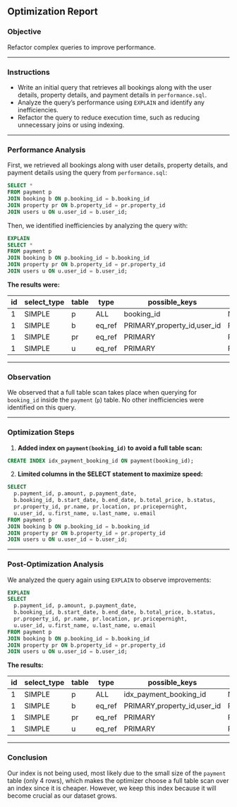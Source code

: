 ## Optimization Report

### Objective

Refactor complex queries to improve performance.

---

### Instructions

* Write an initial query that retrieves all bookings along with the user details, property details, and payment details in `performance.sql`.
* Analyze the query’s performance using `EXPLAIN` and identify any inefficiencies.
* Refactor the query to reduce execution time, such as reducing unnecessary joins or using indexing.

---

### Performance Analysis

First, we retrieved all bookings along with user details, property details, and payment details using the query from `performance.sql`:

```sql
SELECT *
FROM payment p
JOIN booking b ON p.booking_id = b.booking_id
JOIN property pr ON b.property_id = pr.property_id
JOIN users u ON u.user_id = b.user_id;
```

Then, we identified inefficiencies by analyzing the query with:

```sql
EXPLAIN
SELECT *
FROM payment p
JOIN booking b ON p.booking_id = b.booking_id
JOIN property pr ON b.property_id = pr.property_id
JOIN users u ON u.user_id = b.user_id;
```

**The results were:**

| id | select\_type | table | type    | possible\_keys                | key     | key\_len | ref                   | rows | filtered | Extra |
| -- | ------------ | ----- | ------- | ----------------------------- | ------- | -------- | --------------------- | ---- | -------- | ----- |
| 1  | SIMPLE       | p     | ALL     | booking\_id                   | NULL    | NULL     | NULL                  | 4    | 100.00   |       |
| 1  | SIMPLE       | b     | eq\_ref | PRIMARY,property\_id,user\_id | PRIMARY | 144      | airbnb.p.booking\_id  | 1    | 100.00   |       |
| 1  | SIMPLE       | pr    | eq\_ref | PRIMARY                       | PRIMARY | 144      | airbnb.b.property\_id | 1    | 100.00   |       |
| 1  | SIMPLE       | u     | eq\_ref | PRIMARY                       | PRIMARY | 144      | airbnb.b.user\_id     | 1    | 100.00   |       |

---

### Observation

We observed that a full table scan takes place when querying for `booking_id` inside the `payment` (`p`) table. No other inefficiencies were identified on this query.

---

### Optimization Steps

1. **Added index on `payment(booking_id)` to avoid a full table scan:**

```sql
CREATE INDEX idx_payment_booking_id ON payment(booking_id);
```

2. **Limited columns in the SELECT statement to maximize speed:**

```sql
SELECT 
  p.payment_id, p.amount, p.payment_date,
  b.booking_id, b.start_date, b.end_date, b.total_price, b.status,
  pr.property_id, pr.name, pr.location, pr.pricepernight,
  u.user_id, u.first_name, u.last_name, u.email
FROM payment p
JOIN booking b ON p.booking_id = b.booking_id
JOIN property pr ON b.property_id = pr.property_id
JOIN users u ON u.user_id = b.user_id;
```

---

### Post-Optimization Analysis

We analyzed the query again using `EXPLAIN` to observe improvements:

```sql
EXPLAIN
SELECT 
  p.payment_id, p.amount, p.payment_date,
  b.booking_id, b.start_date, b.end_date, b.total_price, b.status,
  pr.property_id, pr.name, pr.location, pr.pricepernight,
  u.user_id, u.first_name, u.last_name, u.email
FROM payment p
JOIN booking b ON p.booking_id = b.booking_id
JOIN property pr ON b.property_id = pr.property_id
JOIN users u ON u.user_id = b.user_id;
```

**The results:**

| id | select\_type | table | type    | possible\_keys                | key     | key\_len | ref                   | rows | filtered | Extra |
| -- | ------------ | ----- | ------- | ----------------------------- | ------- | -------- | --------------------- | ---- | -------- | ----- |
| 1  | SIMPLE       | p     | ALL     | idx\_payment\_booking\_id     | NULL    | NULL     | NULL                  | 4    | 100.00   |       |
| 1  | SIMPLE       | b     | eq\_ref | PRIMARY,property\_id,user\_id | PRIMARY | 144      | airbnb.p.booking\_id  | 1    | 100.00   |       |
| 1  | SIMPLE       | pr    | eq\_ref | PRIMARY                       | PRIMARY | 144      | airbnb.b.property\_id | 1    | 100.00   |       |
| 1  | SIMPLE       | u     | eq\_ref | PRIMARY                       | PRIMARY | 144      | airbnb.b.user\_id     | 1    | 100.00   |       |

---

### Conclusion

Our index is not being used, most likely due to the small size of the `payment` table (only 4 rows), which makes the optimizer choose a full table scan over an index since it is cheaper. However, we keep this index because it will become crucial as our dataset grows.
